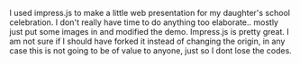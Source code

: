 I used impress.js to make a little web presentation for my daughter's school celebration. I don't really have time to do anything too elaborate.. mostly just put some images in and modified the demo. Impress.js is pretty great. I am not sure if I should have forked it instead of changing the origin, in any case this is not going to be of value to anyone, just so I dont lose the codes.
